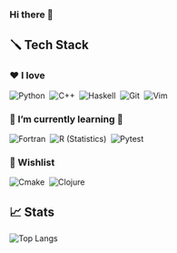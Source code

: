 
### Hi there 👋

## 🪛 Tech Stack

### ❤️ I love

![Python](https://img.shields.io/badge/-Python-05122A?style=flat&logo=python&logoColor=3776AB)&nbsp;
![C++](https://img.shields.io/badge/-C++-05122A?style=flat&logo=C%2B%2B&logoColor=00599C)&nbsp;
![Haskell](https://img.shields.io/badge/-Haskell-05122A?style=flat&logo=Haskell&logoColor=#5D4F85)&nbsp;
![Git](https://img.shields.io/badge/-Git-05122A?style=flat&logo=git&logoColor05122A)&nbsp;
![Vim](https://img.shields.io/badge/-Vim-05122A?style=flat&logo=vim&logoColor=019733)&nbsp;

### 🌱 I’m currently learning 🏢

![Fortran](https://img.shields.io/badge/-R-05122A?style=flat&logo=R&logoColor=734F96)&nbsp;
![R (Statistics)](https://img.shields.io/badge/-Fortran-05122A?style=flat&logo=Fortran&logoColor=276DC3)&nbsp;
![Pytest](https://img.shields.io/badge/-Pytest-05122A?style=flat&logo=Pytest&logoColor=#0A9EDC)&nbsp;

### 📜 Wishlist

![Cmake](https://img.shields.io/badge/-Cmake-05122A?style=flat&logo=Cmake&logoColor=064F8C)&nbsp;
![Clojure](https://img.shields.io/badge/-Clojure-05122A?style=flat&logo=Clojure&logoColor=#5881D8)&nbsp;

## 📈 Stats

![Top Langs](https://github-readme-stats.vercel.app/api/top-langs/?username=jklebes&layout=compact&hide=jupyter%20notebook)
